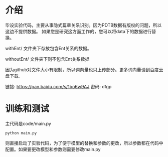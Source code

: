 # 介绍
毕设实验代码，主要从事隐式篇章关系识别。因为PDTB数据有版权的问题，所以这边不提供数据。 如果您是研究这方面工作的，您可以将data下的数据进行替换。

withEnt/ 文件夹下存放包含Ent关系的数据。

withoutEnt/ 文件夹下则不包含Ent关系数据


因为github对文件大小有限制，所以词向量也只上传部分。更多词向量请到百度云盘下载.

链接: https://pan.baidu.com/s/1bo6w9AJ 密码: dfgp

# 训练和测试
主代码是code/main.py 
```
python main.py
```
则直接启动了实验代码，为了便于模型的替换和参数的更改，所以参数都在代码中配置。如果要更改模型和参数则需要修改main.py

